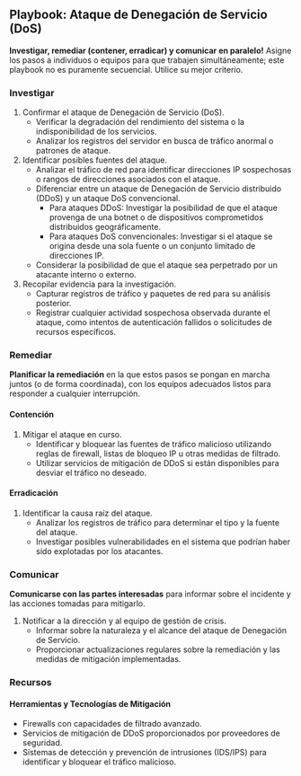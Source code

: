 ## Playbook: Ataque de Denegación de Servicio (DoS)

**Investigar, remediar (contener, erradicar) y comunicar en paralelo!**
Asigne los pasos a individuos o equipos para que trabajen simultáneamente; este playbook no es puramente secuencial. Utilice su mejor criterio.

### Investigar

1. Confirmar el ataque de Denegación de Servicio (DoS).
    * Verificar la degradación del rendimiento del sistema o la indisponibilidad de los servicios.
    * Analizar los registros del servidor en busca de tráfico anormal o patrones de ataque.
2. Identificar posibles fuentes del ataque.
    * Analizar el tráfico de red para identificar direcciones IP sospechosas o rangos de direcciones asociados con el ataque.
    * Diferenciar entre un ataque de Denegación de Servicio distribuido (DDoS) y un ataque DoS convencional.
        * Para ataques DDoS: Investigar la posibilidad de que el ataque provenga de una botnet o de dispositivos comprometidos distribuidos geográficamente.
        * Para ataques DoS convencionales: Investigar si el ataque se origina desde una sola fuente o un conjunto limitado de direcciones IP.
    * Considerar la posibilidad de que el ataque sea perpetrado por un atacante interno o externo.
3. Recopilar evidencia para la investigación.
    * Capturar registros de tráfico y paquetes de red para su análisis posterior.
    * Registrar cualquier actividad sospechosa observada durante el ataque, como intentos de autenticación fallidos o solicitudes de recursos específicos.

### Remediar

**Planificar la remediación** en la que estos pasos se pongan en marcha juntos (o de forma coordinada), con los equipos adecuados listos para responder a cualquier interrupción.

#### Contención

1. Mitigar el ataque en curso.
    * Identificar y bloquear las fuentes de tráfico malicioso utilizando reglas de firewall, listas de bloqueo IP u otras medidas de filtrado.
    * Utilizar servicios de mitigación de DDoS si están disponibles para desviar el tráfico no deseado.

#### Erradicación

1. Identificar la causa raíz del ataque.
    * Analizar los registros de tráfico para determinar el tipo y la fuente del ataque.
    * Investigar posibles vulnerabilidades en el sistema que podrían haber sido explotadas por los atacantes.

### Comunicar

**Comunicarse con las partes interesadas** para informar sobre el incidente y las acciones tomadas para mitigarlo.

1. Notificar a la dirección y al equipo de gestión de crisis.
    * Informar sobre la naturaleza y el alcance del ataque de Denegación de Servicio.
    * Proporcionar actualizaciones regulares sobre la remediación y las medidas de mitigación implementadas.

### Recursos

#### Herramientas y Tecnologías de Mitigación

- Firewalls con capacidades de filtrado avanzado.
- Servicios de mitigación de DDoS proporcionados por proveedores de seguridad.
- Sistemas de detección y prevención de intrusiones (IDS/IPS) para identificar y bloquear el tráfico malicioso.
